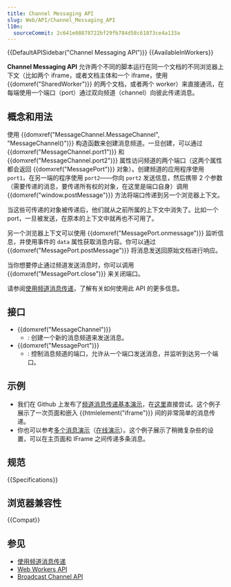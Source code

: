 ```yaml
---
title: Channel Messaging API
slug: Web/API/Channel_Messaging_API
l10n:
  sourceCommit: 2c641e08878722bf29fb784d58c61873ce4a133a
---
```


{{DefaultAPISidebar("Channel Messaging API")}} {{AvailableInWorkers}}

**Channel Messaging API** 允许两个不同的脚本运行在同一个文档的不同浏览器上下文（比如两个 iframe，或者文档主体和一个 iframe，使用 {{domxref("SharedWorker")}} 的两个文档，或者两个 worker）来直接通讯，在每端使用一个端口（port）通过双向频道（channel）向彼此传递消息。

## 概念和用法

使用 {{domxref("MessageChannel.MessageChannel", "MessageChannel()")}} 构造函数来创建消息频道。一旦创建，可以通过 {{domxref("MessageChannel.port1")}} 和 {{domxref("MessageChannel.port2")}} 属性访问频道的两个端口（这两个属性都会返回 {{domxref("MessagePort")}} 对象）。创建频道的应用程序使用 `port1`，在另一端的程序使用 `port2`——你向 `port2` 发送信息，然后携带 2 个参数（需要传递的消息，要传递所有权的对象，在这里是端口自身）调用 {{domxref("window.postMessage")}} 方法将端口传递到另一个浏览器上下文。

当这些可传递的对象被传递后，他们就从之前所属的上下文中消失了。比如一个 port，一旦被发送，在原本的上下文中就再也不可用了。

另一个浏览器上下文可以使用 {{domxref("MessagePort.onmessage")}} 监听信息，并使用事件的 `data` 属性获取消息内容。你可以通过 {{domxref("MessagePort.postMessage")}} 将消息发送回原始文档进行响应。

当你想要停止通过频道发送消息时，你可以调用 {{domxref("MessagePort.close")}} 来关闭端口。

请参阅[使用频道消息传递](/zh-CN/docs/Web/API/Channel_Messaging_API/Using_channel_messaging)，了解有关如何使用此 API 的更多信息。

## 接口

- {{domxref("MessageChannel")}}
  - : 创建一个新的消息频道来发送消息。
- {{domxref("MessagePort")}}
  - : 控制消息频道的端口，允许从一个端口发送消息，并监听到达另一个端口。

## 示例

- 我们在 Github 上发布了[频道消息传递基本演示](https://github.com/mdn/dom-examples/tree/main/channel-messaging-basic)，在[这里](http://mdn.github.io/dom-examples/channel-messaging-basic/)直接尝试。这个例子展示了一次页面和嵌入 {{htmlelement("iframe")}} 间的非常简单的消息传递。
- 你也可以参考[多个消息演示](https://github.com/mdn/dom-examples/tree/main/channel-messaging-multimessage)（[在线演示](http://mdn.github.io/dom-examples/channel-messaging-multimessage/)）。这个例子展示了稍微复杂些的设置，可以在主页面和 IFrame 之间传递多条消息。

## 规范

{{Specifications}}

## 浏览器兼容性

{{Compat}}

## 参见

- [使用频道消息传递](/zh-CN/docs/Web/API/Channel_Messaging_API/Using_channel_messaging)
- [Web Workers API](/zh-CN/docs/Web/API/Web_Workers_API)
- [Broadcast Channel API](/zh-CN/docs/Web/API/Broadcast_Channel_API)
